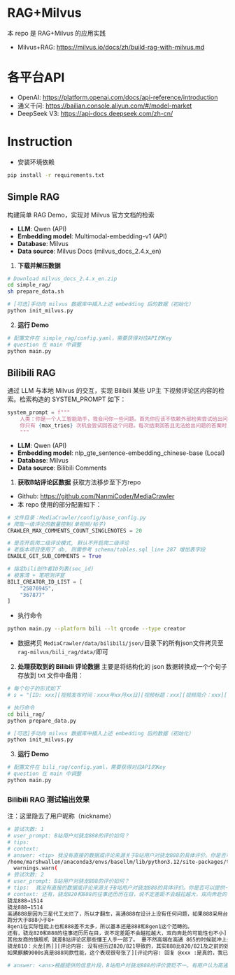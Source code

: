 # RAG+Milvus
本 repo 是 RAG+Milvus 的应用实践
- Milvus+RAG: https://milvus.io/docs/zh/build-rag-with-milvus.md

# 各平台API
- OpenAI: https://platform.openai.com/docs/api-reference/introduction
- 通义千问: https://bailian.console.aliyun.com/#/model-market
- DeepSeek V3: https://api-docs.deepseek.com/zh-cn/

# Instruction
- 安装环境依赖
```sh
pip install -r requirements.txt
```

## Simple RAG
构建简单 RAG Demo，实现对 Milvus 官方文档的检索

- **LLM**: Qwen (API)
- **Embedding model**: Multimodal-embedding-v1 (API)
- **Database**: Milvus
- **Data source**: Milvus Docs (milvus_docs_2.4.x_en)

1. **下载并解压数据**
```sh
# Download milvus_docs_2.4.x_en.zip
cd simple_rag/
sh prepare_data.sh

# [可选]手动向 milvus 数据库中插入上述 embedding 后的数据（初始化）
python init_milvus.py
```

2. **运行 Demo**
```python
# 配置文件在 simple_rag/config.yaml，需要获得对应API的Key
# question 在 main 中调整
python main.py
```

## Bilibili RAG
通过 LLM 与本地 Milvus 的交互，实现 Bilibili 某些 UP主 下视频评论区内容的检索。检索构造的 SYSTEM_PROMPT 如下：
```python
system_prompt = f"""
    人类：你是一个人工智能助手，我会问你一些问题。首先你应该不依赖外部检索尝试给出问题的答案，如果不确定问题的答案，请返回 {unknow_symbol} 以提示本地去检索。如果答案确定，请返回 {answer_symbol} 以结束问答。
    你只有 {max_tries} 次机会尝试回答这个问题。每次结束回答且无法给出问题的答案时，你可以用 {tips_symbol_s} 来告诉我你不知道的部分，以提示我继续尝试本地检索。例如，你可以用 {tips_symbol_s} XXX {tips_symbol_e} 来包裹问题，其中XXX是你想进一步询问我的问题。记住，无论在什么情况下，你都需要返回之前所定义的三种特殊符号以结束问答。
    """
```

- **LLM**: Qwen (API)
- **Embedding model**: nlp_gte_sentence-embedding_chinese-base (Local)
- **Database**: Milvus
- **Data source**: Bilibili Comments

1. **获取B站评论区数据**
获取方法移步至下方repo

- Github: https://github.com/NanmiCoder/MediaCrawler
- 本 repo 使用的部分配置如下：
```python
# 文件目录：MediaCrawler/config/base_config.py
# 爬取一级评论的数量控制(单视频/帖子)
CRAWLER_MAX_COMMENTS_COUNT_SINGLENOTES = 20

# 是否开启爬二级评论模式, 默认不开启爬二级评论
# 老版本项目使用了 db, 则需参考 schema/tables.sql line 287 增加表字段
ENABLE_GET_SUB_COMMENTS = True

# 指定bili创作者ID列表(sec_id)
# 极客湾 + 笔吧测评室
BILI_CREATOR_ID_LIST = [
    "25876945",
    "367877"
]
```
- 执行命令
```sh
python main.py --platform bili --lt qrcode --type creator
```
- 数据拷贝
```MediaCrawler/data/bilibili/json/```目录下的所有json文件拷贝至```rag-milvus/bili_rag/data/```即可

2. **处理获取到的 Bilibili 评论数据**
主要是将结构化的 json 数据转换成一个个句子存放到 txt 文件中备用：
```sh
# 每个句子的形式如下
# s = "[ID: xxx][视频发布时间：xxxx年xx月xx日][视频标题：xxx][视频简介：xxx][评论时间：xxxx年xx月xx日][评论者昵称：xxx][父级评论：xxx][评论内容：xxx]"

# 执行命令
cd bili_rag/
python prepare_data.py

# [可选]手动向 milvus 数据库中插入上述 embedding 后的数据（初始化）
python init_milvus.py
```

3. **运行 Demo**
```sh
# 配置文件在 bili_rag/config.yaml，需要获得对应API的Key
# question 在 main 中调整
python main.py
```
### Bilibili RAG 测试输出效果
注：这里隐去了用户昵称（nickname）
```sh
# 尝试次数: 1
# user_prompt: B站用户对骁龙888的评价如何？
# tips: 
# context: 
# answer: <tip> 我没有直接的数据或评论来源关于B站用户对骁龙888的具体评价。你是否可以提供一些更具体的信息或者例子？ </tip>
/home/marshwallen/anaconda3/envs/basellm/lib/python3.12/site-packages/transformers/modeling_utils.py:1044: FutureWarning: The `device` argument is deprecated and will be removed in v5 of Transformers.
  warnings.warn(
# 尝试次数: 2
# user_prompt: B站用户对骁龙888的评价如何？
# tips:  我没有直接的数据或评论来源关于B站用户对骁龙888的具体评价。你是否可以提供一些更具体的信息或者例子？ 
# context: 还有，骁龙820和888的往事还历历在目，说不定差距不会越拉越大，双向奔赴的可能性也不小]
骁龙888→1514
骁龙888→1514
高通888是因为三星代工太烂了，所以才翻车，高通888在设计上没有任何问题，如果888采用台积电代工，完全能超越麒麟9000[吃瓜]
跑分大于888小于8+
8gen1在实际性能上也和888差不太多，所以基本还是888和8gen1这个范畴的。
还有，骁龙820和888的往事还历历在目，说不定差距不会越拉越大，双向奔赴的可能性也不小][评论内容: 回复 @xxx :mtk在啊谁说没竞争]
其他友商的旗舰机 就差B站评论区那些懂王人手一部了。 要不然高端在高通 865的时候就冲上去了[笑哭]]
骁龙810：火龙[热]][评论内容: 没有经历过820/821导致的，其实888比820/821及之前的处理器能效好多了，不过比起865一代还倒退不少]
如果麒麟9000s真是888同款性能，这个表现很夸张了][评论内容: 回复 @xxx :是真的，我已经用上了，如果你什么都没感受到，但你不可能不感受到他的流畅性。可以说其它都是小弟]

# answer: <ans>根据提供的信息片段，B站用户对骁龙888的评价褒贬不一。有用户认为高通888的设计没有问题，其性能表现不佳是因为三星代工的问题，甚至有评论指出如果888采用台积电代工的话，完全可以超越麒麟9000。另有评论表示，888相较于820/821在能效上有所提升，但与865相比仍有所倒退。还有用户提到，其他厂商的旗舰机在高端市场上未能迅速崛起，可能也暗示了对包括骁龙888在内的处理器性能的一种期待或不满。</ans>
```


